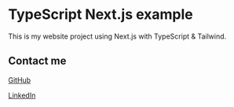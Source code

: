 # TypeScript Next.js example

This is my website project using Next.js with TypeScript & Tailwind.

## Contact me

<a href="https://github.com/VICT0R89">GitHub</a>

<a href="https://www.linkedin.com/in/victor-gutierrez-dev">LinkedIn</a>